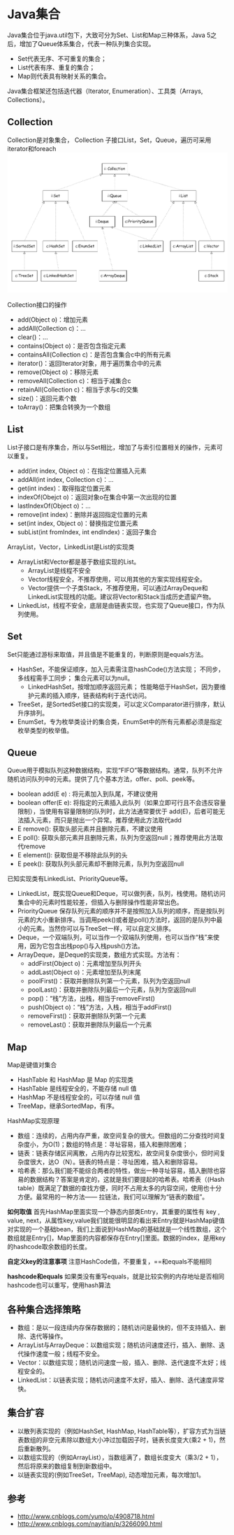 # Java集合
Java集合位于java.util包下，大致可分为Set、List和Map三种体系，Java 5之后，增加了Queue体系集合，代表一种队列集合实现。
- Set代表无序、不可重复的集合；
- List代表有序、重复的集合；
- Map则代表具有映射关系的集合。

Java集合框架还包括迭代器（Iterator, Enumeration）、工具类（Arrays, Collections）。

## Collection
Collection是对象集合， Collection 子接口List，Set，Queue，遍历可采用iterator和foreach
![](./image/java_collection.png)

Collection接口的操作
- add(Object o)：增加元素
- addAll(Collection c)：...
- clear()：...
- contains(Object o)：是否包含指定元素
- containsAll(Collection c)：是否包含集合c中的所有元素
- iterator()：返回Iterator对象，用于遍历集合中的元素
- remove(Object o)：移除元素
- removeAll(Collection c)：相当于减集合c
- retainAll(Collection c)：相当于求与c的交集
- size()：返回元素个数
- toArray()：把集合转换为一个数组


## List
List子接口是有序集合，所以与Set相比，增加了与索引位置相关的操作，元素可以重复。
- add(int index, Object o)：在指定位置插入元素
- addAll(int index, Collection c)：...
- get(int index)：取得指定位置元素
- indexOf(Obejct o)：返回对象o在集合中第一次出现的位置
- lastIndexOf(Object o)：...
- remove(int index)：删除并返回指定位置的元素
- set(int index, Object o)：替换指定位置元素
- subList(int fromIndex, int endIndex)：返回子集合

ArrayList，Vector，LinkedList是List的实现类
- ArrayList和Vector都是基于数组实现的List。
  - ArrayList是线程不安全
  - Vector线程安全，不推荐使用，可以用其他的方案实现线程安全。
  - Vector提供一个子类Stack，不推荐使用，可以通过ArrayDeque和LinkedList实现栈的功能。建议将Vector和Stack当成历史遗留产物。
- LinkedList，线程不安全，底层是由链表实现，也实现了Queue接口，作为队列使用。

## Set
Set只能通过游标来取值，并且值是不能重复的，判断原则是equals方法。
- HashSet，不能保证顺序，加入元素需注意hashCode()方法实现； 不同步，多线程需手工同步； 集合元素可以为null。
  - LinkedHashSet，按增加顺序返回元素； 性能略低于HashSet，因为要维护元素的插入顺序，链表结构利于迭代访问。
- TreeSet，是SortedSet接口的实现类，可以定义Comparator进行排序，默认升序排列。
- EnumSet，专为枚举类设计的集合类，EnumSet中的所有元素都必须是指定枚举类型的枚举值。

## Queue
Queue用于模拟队列这种数据结构，实现“FIFO”等数据结构。通常，队列不允许随机访问队列中的元素。提供了几个基本方法，offer、poll、peek等。
- boolean add(E e) : 将元素加入到队尾，不建议使用
- boolean offer(E e): 将指定的元素插入此队列（如果立即可行且不会违反容量限制），当使用有容量限制的队列时，此方法通常要优于 add(E)，后者可能无法插入元素，而只是抛出一个异常。推荐使用此方法取代add
- E remove(): 获取头部元素并且删除元素，不建议使用
- E poll(): 获取头部元素并且删除元素，队列为空返回null；推荐使用此方法取代remove
- E element(): 获取但是不移除此队列的头
- E peek(): 获取队列头部元素却不删除元素，队列为空返回null

已知实现类有LinkedList、PriorityQueue等。
- LinkedList，既实现Queue和Deque，可以做列表，队列，栈使用。随机访问集合中的元素时性能较差，但插入与删除操作性能非常出色。
- PriorityQueue 保存队列元素的顺序并不是按照加入队列的顺序，而是按队列元素的大小重新排序。当调用peek()或者是poll()方法时，返回的是队列中最小的元素。当然你可以与TreeSet一样，可以自定义排序。
- Deque，一个双端队列，可以当作一个双端队列使用，也可以当作“栈”来使用，因为它包含出栈pop()与入栈push()方法。
- ArrayDeque，是Deque的实现类，数组方式实现。方法有：
  - addFirst(Object o)：元素增加至队列开头
  - addLast(Object o)：元素增加至队列末尾
  - poolFirst()：获取并删除队列第一个元素，队列为空返回null
  - poolLast()：获取并删除队列最后一个元素，队列为空返回null
  - pop()：“栈”方法，出栈，相当于removeFirst()
  - push(Object o)：“栈”方法，入栈，相当于addFirst()
  - removeFirst()：获取并删除队列第一个元素
  - removeLast()：获取并删除队列最后一个元素

## Map
Map是键值对集合
- HashTable 和 HashMap 是 Map 的实现类  
- HashTable 是线程安全的，不能存储 null 值  
- HashMap 不是线程安全的，可以存储 null 值  
- TreeMap，继承SortedMap，有序。

HashMap实现原理
- 数组：连续的，占用内存严重，故空间复杂的很大。但数组的二分查找时间复杂度小，为O(1)；数组的特点是：寻址容易，插入和删除困难；  
- 链表：链表存储区间离散，占用内存比较宽松，故空间复杂度很小，但时间复杂度很大，达O（N）。链表的特点是：寻址困难，插入和删除容易。
- 哈希表：那么我们能不能综合两者的特性，做出一种寻址容易，插入删除也容易的数据结构？答案是肯定的，这就是我们要提起的哈希表。哈希表（(Hash table）既满足了数据的查找方便，同时不占用太多的内容空间，使用也十分方便。最常用的一种方法—— 拉链法，我们可以理解为“链表的数组”。

**如何取值**
首先HashMap里面实现一个静态内部类Entry，其重要的属性有 key , value, next，从属性key,value我们就能很明显的看出来Entry就是HashMap键值对实现的一个基础bean，我们上面说到HashMap的基础就是一个线性数组，这个数组就是Entry[]，Map里面的内容都保存在Entry[]里面。数据的index，是用key的hashcode取余数组的长度。

**自定义key的注意事项**
注意HashCode值，不要重复，==和equals不能相同

**hashcode和equals**
如果类没有重写equals，就是比较实例的内存地址是否相同
hashcode也可以重写，使用hash算法

## 各种集合选择策略
- 数组：是以一段连续内存保存数据的；随机访问是最快的，但不支持插入、删除、迭代等操作。
- ArrayList与ArrayDeque：以数组实现；随机访问速度还行，插入、删除、迭代操作速度一般；线程不安全。
- Vector：以数组实现；随机访问速度一般，插入、删除、迭代速度不太好；线程安全的。
- LinkedList：以链表实现；随机访问速度不太好，插入、删除、迭代速度非常快。

## 集合扩容
- 以散列表实现的（例如HashSet, HashMap, HashTable等），扩容方式为当链表数组的非空元素除以数组大小冲过加载因子时，链表长度变大(乘2 + 1)，然后重新散列。
- 以数组实现的（例如ArrayList），当数组满了，数组长度变大（乘3/2 + 1），然后将原来的数组复制到新数组中。
- 以链表实现的(例如TreeSet，TreeMap), 动态增加元素，每次增加1。

## 参考
- http://www.cnblogs.com/yumo/p/4908718.html
- http://www.cnblogs.com/nayitian/p/3266090.html
